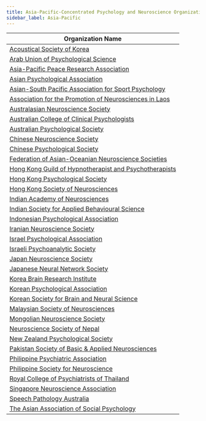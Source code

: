 ```yaml
---
title: Asia-Pacific-Concentrated Psychology and Neuroscience Organizations
sidebar_label: Asia-Pacific
---
```


| Organization Name |
|------------------|
| [Acoustical Society of Korea](http://www.ask.or.kr/) |
| [Arab Union of Psychological Science](https://www.aupsys.org/) |
| [Asia-Pacific Peace Research Association](https://appra.net/) |
| [Asian Psychological Association](https://apsya.org/) |
| [Asian-South Pacific Association for Sport Psychology](http://www.aspasp.org/) |
| [Association for the Promotion of Neurosciences in Laos](https://www.association-apnl.org/) |
| [Australasian Neuroscience Society](http://www.ans.org.au/) |
| [Australian College of Clinical Psychologists](https://acpa.org.au/) |
| [Australian Psychological Society](http://www.psychology.org.au/) |
| [Chinese Neuroscience Society](https://www.cns.org.cn/) |
| [Chinese Psychological Society](http://www.cpsbeijing.org/) |
| [Federation of Asian-Oceanian Neuroscience Societies](http://www.faons.org/) |
| [Hong Kong Guild of Hypnotherapist and Psychotherapists](http://www.hkghp.org/) |
| [Hong Kong Psychological Society](http://www.hkps.org.hk/) |
| [Hong Kong Society of Neurosciences](http://www.fmshk.com.hk/hksn/home.htm) |
| [Indian Academy of Neurosciences](http://neuroscienceacademy.org.in/) |
| [Indian Society for Applied Behavioural Science](http://www.isabs.org/) |
| [Indonesian Psychological Association](https://himpsi.or.id/) |
| [Iranian Neuroscience Society](http://ima-net.ir/sites/isaneuro/Default.aspx) |
| [Israel Psychological Association](http://psychology.org.il/) |
| [Israeli Psychoanalytic Society](https://www.psychoanalysis.org.il/) |
| [Japan Neuroscience Society](http://www.jnss.org/en/) |
| [Japanese Neural Network Society](http://www.jnns.org/) |
| [Korea Brain Research Institute](http://www.kbri.re.kr/new/pages/main/) |
| [Korean Psychological Association](http://www.koreanpsychology.or.kr/) |
| [Korean Society for Brain and Neural Science](http://www.ksbns.or.kr/eng/) |
| [Malaysian Society of Neurosciences](http://www.neuro.org.my/) |
| [Mongolian Neuroscience Society](http://neuroscience.mn/) |
| [Neuroscience Society of Nepal](http://nsnnepal.org/) |
| [New Zealand Psychological Society](http://www.psychology.org.nz/) |
| [Pakistan Society of Basic & Applied Neurosciences](http://pakistan-neuroscience.org/) |
| [Philippine Psychiatric Association](https://philippinepsychiatricassociation.org/) |
| [Philippine Society for Neuroscience](http://www.geocities.ws/philneuro/mission.htm) |
| [Royal College of Psychiatrists of Thailand](http://www.rcpsycht.org/) |
| [Singapore Neuroscience Association](http://www.neuroscience.org.sg/) |
| [Speech Pathology Australia](https://www.speechpathologyaustralia.org.au/) |
| [The Asian Association of Social Psychology](https://asiansocialpsych.org/) |
